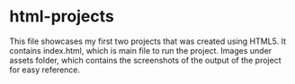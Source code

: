 # html-projects
This file showcases my first two projects that was created using HTML5.
It contains index.html, which is main file to run the project.
Images under assets folder, which contains the screenshots of the output of the project for easy reference.
